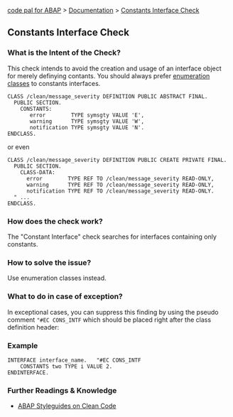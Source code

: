 [code pal for ABAP](../../README.md) > [Documentation](../check_documentation.md) > [Constants Interface Check](constants-interface.md)

## Constants Interface Check

### What is the Intent of the Check?

This check intends to avoid the creation and usage of an interface object for merely definying contants.
You should always prefer [enumeration classes](https://github.com/SAP/styleguides/blob/master/clean-abap/CleanABAP.md#prefer-enumeration-classes-to-constants-interfaces) to constants interfaces.

```abap
CLASS /clean/message_severity DEFINITION PUBLIC ABSTRACT FINAL.
  PUBLIC SECTION.
    CONSTANTS:
       error        TYPE symsgty VALUE 'E',
       warning      TYPE symsgty VALUE 'W', 
       notification TYPE symsgty VALUE 'N'.
ENDCLASS.
```
or even
```abap
CLASS /clean/message_severity DEFINITION PUBLIC CREATE PRIVATE FINAL.
  PUBLIC SECTION.
    CLASS-DATA:
      error        TYPE REF TO /clean/message_severity READ-ONLY,
      warning      TYPE REF TO /clean/message_severity READ-ONLY,
      notification TYPE REF TO /clean/message_severity READ-ONLY.
  " ...
ENDCLASS.
```

### How does the check work?

The "Constant Interface" check searches for interfaces containing only constants.

### How to solve the issue?

Use enumeration classes instead.

### What to do in case of exception?

In exceptional cases, you can suppress this finding by using the pseudo comment `"#EC CONS_INTF` which should be placed right after the class definition header:

### Example

```abap
INTERFACE interface_name.   "#EC CONS_INTF
    CONSTANTS two TYPE i VALUE 2.
ENDINTERFACE.
```

### Further Readings & Knowledge

* [ABAP Styleguides on Clean Code](https://github.com/SAP/styleguides/blob/master/clean-abap/CleanABAP.md#prefer-enumeration-classes-to-constants-interfaces)
